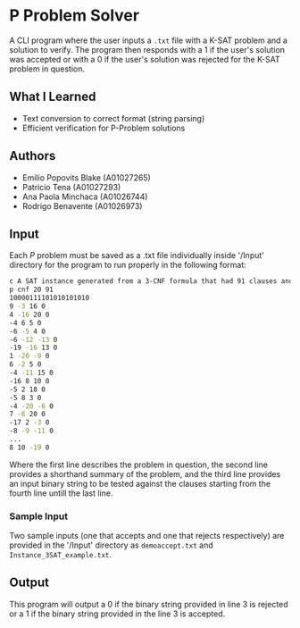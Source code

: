 # P Problem Solver
A CLI program where the user inputs a `.txt` file with a K-SAT problem and a solution to verify. The program then responds with a 1 if the user's solution was accepted or with a 0 if the user's solution was rejected for the K-SAT problem in question.

## What I Learned
- Text conversion to correct format (string parsing)
- Efficient verification for P-Problem solutions

## Authors
- Emilio Popovits Blake (A01027265)
- Patricio Tena (A01027293)
- Ana Paola Minchaca (A01026744)
- Rodrigo Benavente (A01026973)

## Input
Each *P* problem must be saved as a .txt file individually inside '/Input' directory for the program to run properly in the following format:

```sh
c A SAT instance generated from a 3-CNF formula that had 91 clauses and 20 variables
p cnf 20 91
10000111101010101010
9 -3 16 0
4 -16 20 0
-4 6 5 0
-6 -5 4 0
-6 -12 -13 0
-19 -16 13 0
1 -20 -9 0
6 -2 5 0
-4 -11 15 0
-16 8 10 0
-5 2 18 0
-5 8 3 0
-4 -20 -6 0
7 -6 20 0
-17 2 -3 0
-8 -9 -11 0
...
8 10 -19 0
```

Where the first line describes the problem in question, the second line provides a shorthand summary of the problem, and the third line provides an input binary string to be tested against the clauses starting from the fourth line untill the last line.

### Sample Input
Two sample inputs (one that accepts and one that rejects respectively) are provided in the '/Input' directory as `demoaccept.txt` and `Instance_3SAT_example.txt`.

## Output

This program will output a 0 if the binary string provided in line 3 is rejected or a 1 if the binary string provided in the line 3 is accepted.
